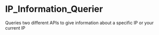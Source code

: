 # IP_Information_Querier
Queries two different APIs to give information about a specific IP or your current IP
